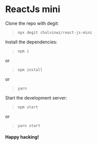 # ReactJs mini

Clone the repo with degit:

> `npx degit chalvinwz/react-js-mini`

Install the dependencies:

> `npm i`

or

> `npm install`

or

> `yarn`

Start the development server:

> `npm start`

or

> `yarn start`

#### **Happy hacking!**
